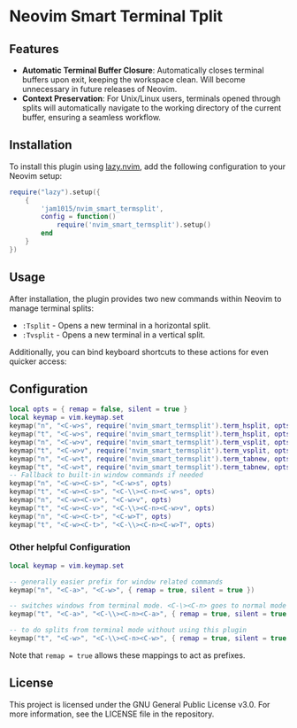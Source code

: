 # Neovim Smart Terminal Tplit

## Features

-   **Automatic Terminal Buffer Closure**: Automatically closes terminal
    buffers upon exit, keeping the workspace clean. Will become unnecessary in future releases of Neovim.
-   **Context Preservation**: For Unix/Linux users, terminals opened
    through splits will automatically navigate to the working directory
    of the current buffer, ensuring a seamless workflow.

## Installation

To install this plugin using
[lazy.nvim](https://github.com/kdheepak/lazy.nvim), add the following
configuration to your Neovim setup:

```lua
require("lazy").setup({
    {
        'jam1015/nvim_smart_termsplit',
        config = function()
            require('nvim_smart_termsplit').setup()
        end
    }
})
```

## Usage

After installation, the plugin provides two new commands within Neovim
to manage terminal splits:

-   `:Tsplit` - Opens a new terminal in a horizontal split.
-   `:Tvsplit` - Opens a new terminal in a vertical split.

Additionally, you can bind keyboard shortcuts to these actions for even
quicker access:


## Configuration

```lua
local opts = { remap = false, silent = true }
local keymap = vim.keymap.set
keymap("n", "<C-w>s", require('nvim_smart_termsplit').term_hsplit, opts)
keymap("t", "<C-w>s", require('nvim_smart_termsplit').term_hsplit, opts)
keymap("n", "<C-w>v", require('nvim_smart_termsplit').term_vsplit, opts)
keymap("t", "<C-w>v", require('nvim_smart_termsplit').term_vsplit, opts)
keymap("n", "<C-w>t", require('nvim_smart_termsplit').term_tabnew, opts)
keymap("t", "<C-w>t", require('nvim_smart_termsplit').term_tabnew, opts)
-- Fallback to built-in window commands if needed
keymap("n", "<C-w><C-s>", "<C-w>s", opts)
keymap("t", "<C-w><C-s>", "<C-\\><C-n><C-w>s", opts)
keymap("n", "<C-w><C-v>", "<C-w>v", opts)
keymap("t", "<C-w><C-v>", "<C-\\><C-n><C-w>v", opts)
keymap("n", "<C-w><C-t>", "<C-w>T", opts)
keymap("t", "<C-w><C-t>", "<C-\\><C-n><C-w>T", opts)
```


### Other helpful Configuration

```lua
local keymap = vim.keymap.set

-- generally easier prefix for window related commands
keymap("n", "<C-a>", "<C-w>", { remap = true, silent = true })

-- switches windows from terminal mode. <C-\><C-n> goes to normal mode from terminal mode
keymap("t", "<C-a>", "<C-\\><C-n><C-a>", { remap = true, silent = true })

-- to do splits from terminal mode without using this plugin
keymap("t", "<C-w>", "<C-\\><C-n><C-w>", { remap = true, silent = true })
```

Note that `remap = true` allows these mappings to act as prefixes.

## License

This project is licensed under the GNU General Public License v3.0. For
more information, see the LICENSE file in the repository.
